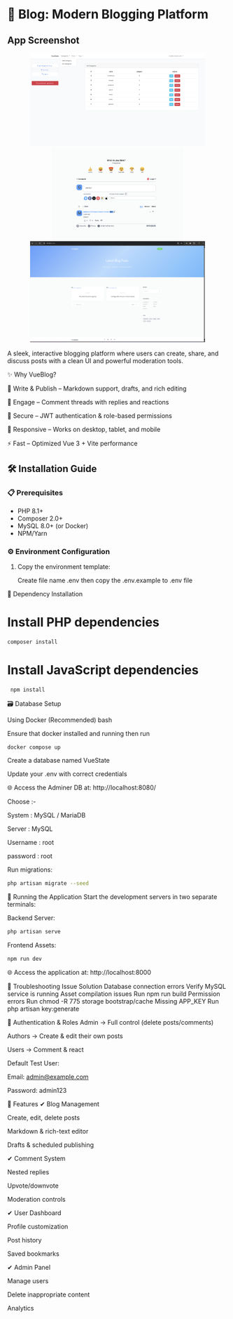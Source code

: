 



# 📝 Blog: Modern Blogging Platform

## App Screenshot

<p align="center">
  <img src="./screenshots/screenshot1.png" alt="Demo" width="400">
  <img src="./screenshots/screenshot2.png" alt="Demo" width="300">
  <img src="./screenshots/screenshot3.png" alt="Demo" width="400">
</p>

A sleek, interactive blogging platform where users can create, share, and discuss posts with a clean UI and powerful moderation tools.


✨ Why VueBlog?

📝 Write & Publish – Markdown support, drafts, and rich editing

💬 Engage – Comment threads with replies and reactions

🔐 Secure – JWT authentication & role-based permissions

📱 Responsive – Works on desktop, tablet, and mobile

⚡ Fast – Optimized Vue 3 + Vite performance

## 🛠️ Installation Guide

### 📋 Prerequisites
- PHP 8.1+
- Composer 2.0+
- MySQL 8.0+ (or Docker)
- NPM/Yarn

### ⚙️ Environment Configuration

1. Copy the environment template:

   
   Create file name .env 
   then copy the .env.example to .env file
   

🧰 Dependency Installation
# Install PHP dependencies

```bash
composer install
```
# Install JavaScript dependencies

```cmd
 npm install
```
🗃️ Database Setup

Using Docker (Recommended)
bash

Ensure that docker installed and running then run

```bash
docker compose up 
```


Create a database named VueState

Update your .env with correct credentials

🌐 Access the Adminer DB at: http://localhost:8080/

Choose :-

System : MySQL / MariaDB 

Server : MySQL 

Username : root 

password : root

Run migrations:
```bash
php artisan migrate --seed
```

🚦 Running the Application
Start the development servers in two separate terminals:

Backend Server:

```bash
php artisan serve
```

Frontend Assets:

```bash
npm run dev
```

🌐 Access the application at: http://localhost:8000


🚨 Troubleshooting
Issue	Solution
Database connection errors	Verify MySQL service is running
Asset compilation issues	Run npm run build
Permission errors	Run chmod -R 775 storage bootstrap/cache
Missing APP_KEY	Run php artisan key:generate

🔐 Authentication & Roles
Admin → Full control (delete posts/comments)

Authors → Create & edit their own posts

Users → Comment & react

Default Test User:

Email: admin@example.com

Password: admin123

🚀 Features
✔ Blog Management

Create, edit, delete posts

Markdown & rich-text editor

Drafts & scheduled publishing

✔ Comment System

Nested replies

Upvote/downvote

Moderation controls

✔ User Dashboard

Profile customization

Post history

Saved bookmarks

✔ Admin Panel

Manage users

Delete inappropriate content

Analytics
